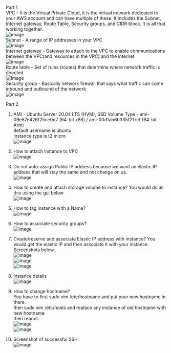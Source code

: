 Part 1  
VPC - It is the Virtual Private Cloud, it is the virtual network dedicated to your AWS account and can have multiple of these. It includes the Subnet, Internet gateway, Route Table, Security groups, and CIDR block. It is all that working together.  
![image](https://user-images.githubusercontent.com/77360294/137032092-2ea3124f-05ca-4650-a61c-55a01b401248.png)  
Subnet - A range of IP addresses in your VPC  
![image](https://user-images.githubusercontent.com/77360294/137032296-167eae5d-c02c-4ab5-a19c-40b82bb7e9f7.png)  
Internet gateway - Gateway to attach to the VPC to enable communications between the VPC(and resources in the VPC) and the internet  
![image](https://user-images.githubusercontent.com/77360294/137032725-8f673fa8-b940-4da5-95de-08bb011397e7.png)  
Route table - Set of rules (routes) that determine where network traffic is directed  
![image](https://user-images.githubusercontent.com/77360294/137033385-6fdbe4c7-61a7-4cf5-b6b1-992844b8efa6.png)  
Security group - Basically network firewall that says what traffic can come inbound and outbound of the network  
![image](https://user-images.githubusercontent.com/77360294/137033206-5f71d896-f1b9-4bfc-8d39-cb6efcee4b41.png)  
  
Part 2  
1. AMI - Ubuntu Server 20.04 LTS (HVM), SSD Volume Type - ami-09e67e426f25ce0d7 (64-bit x86) / ami-00d1ab6b335f217cf (64-bit Arm)  
default username is ubuntu  
Instance type is t2.micro  
![image](https://user-images.githubusercontent.com/77360294/137034793-9d08d217-56c0-45dd-bf53-b0a80fbd741a.png)  
  
2. How to attach instance to VPC  
![image](https://user-images.githubusercontent.com/77360294/137034984-3f96567f-bb55-4442-af8e-8c1fe4fd372e.png)  
  
3. Do not auto-assign Public IP address because we want an elastic IP address that will stay the same and not change on us.  
![image](https://user-images.githubusercontent.com/77360294/137035088-cfa86840-d7de-4c08-9e8b-fb9a97db4f3d.png)  
  
4. How to create and attach storage volume to instance? You would do all this using the gui below  
![image](https://user-images.githubusercontent.com/77360294/137035444-5f55a067-1bf6-4c47-b70c-b1ccf105bb62.png)  
  
5. How to tag instance with a Name?  
![image](https://user-images.githubusercontent.com/77360294/137035516-b5873cb3-ceba-44e5-aacf-8daa84d6a01f.png)  
  
6. How to associate security groups?  
![image](https://user-images.githubusercontent.com/77360294/137035632-5a1d7bca-3a1a-470e-adcc-2beaa5e778f6.png)  
  
7. Create/reserve and associate Elastic IP address with instance? You would get the elastic IP and then associate it with your instance. Screenshots below.  
![image](https://user-images.githubusercontent.com/77360294/137035917-e26f0300-b4ef-4b3e-be8b-d248d7b887bd.png)  
![image](https://user-images.githubusercontent.com/77360294/137036077-4c7bd7a3-db3d-46a3-a5a9-9013264d419e.png)  
![image](https://user-images.githubusercontent.com/77360294/137036175-6d2c78df-1c62-433e-bc7c-ce9d50437463.png)  
  
8. Instance details  
![image](https://user-images.githubusercontent.com/77360294/137062644-38ed9b79-3c5b-43aa-a2a4-c5499f8f9841.png)   
  
9. How to change hostname?  
You have to first sudo vim /etc/hostname and put your new hostname in there.  
then sudo vim /etc/hosts and replace any instance of old hostname with new hostname  
then reboot.  
![image](https://user-images.githubusercontent.com/77360294/137036912-d853301f-dd6a-4feb-8b0c-15d6979aaa19.png)  
![image](https://user-images.githubusercontent.com/77360294/137037111-4758c3bb-2001-42f0-8102-5459347531f8.png)  
  
10. Screenshot of successful SSH  
![image](https://user-images.githubusercontent.com/77360294/137037393-d1210b5b-f9b0-4395-995a-cada0db392d9.png)
